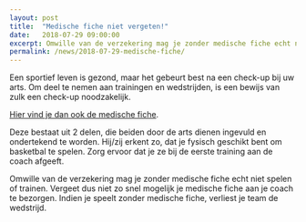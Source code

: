 ```yaml
---
layout: post
title:  "Medische fiche niet vergeten!"
date:   2018-07-29 09:00:00
excerpt: Omwille van de verzekering mag je zonder medische fiche echt niet spelen of trainen. Vergeet dus niet zo snel mogelijk je medische fiche aan je coach te bezorgen. Indien je speelt zonder medische fiche, verliest je team de wedstrijd..
permalink: /news/2018-07-29-medische-fiche/
---
```


Een sportief leven is gezond, maar het gebeurt best na een check-up bij uw arts. Om deel te nemen aan trainingen en wedstrijden, is een bewijs van zulk een check-up noodzakelijk. 

[Hier vind je dan ook de medische fiche](/club/documenten/medischgetuigschrift18-19.pdf). 

Deze bestaat uit 2 delen, die beiden door de arts dienen ingevuld en ondertekend te worden. Hij/zij erkent zo, dat je fysisch geschikt bent om basketbal te spelen. Zorg ervoor dat je ze bij de eerste training aan de coach afgeeft. 

Omwille van de verzekering mag je zonder medische fiche echt niet spelen of trainen. Vergeet dus niet zo snel mogelijk je medische fiche aan je coach te bezorgen. Indien je speelt zonder medische fiche, verliest je team de wedstrijd.